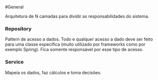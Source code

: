 
#General 

Arquitetura de N camadas para dividir as responsabilidades do sistema.

### Repository
Pattern de acesso a dados. Todo e qualquer acesso a dado deve ser feito para uma classe específica (muito utilizado por frameworks como por exemplo Spring). Fica somente responsável por esse tipo de acesso.

### Service
Mapeia os dados, faz cálculos e toma decisões.

